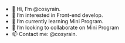 - 👋 Hi, I’m @cosyrain.
- 👀 I’m interested in Front-end develop.
- 🌱 I’m currently learning Mini Program.
- 💞️ I’m looking to collaborate on Mini Program
- 📫 Contact me: @cosyrain.

<!---
cosyrain/cosyrain is a ✨ special ✨ repository because its `README.md` (this file) appears on your GitHub profile.
You can click the Preview link to take a look at your changes.
--->
